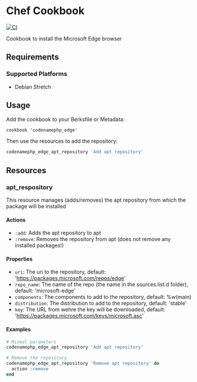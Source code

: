 # Chef Cookbook
[![CI](https://github.com/codenamephp/chef.cookbook.edge/actions/workflows/ci.yml/badge.svg)](https://github.com/codenamephp/chef.cookbook.edge/actions/workflows/ci.yml)

Cookbook to install the Microsoft Edge browser

## Requirements

### Supported Platforms

- Debian Stretch

## Usage

Add the cookbook to your Berksfile or Metadata:

```
cookbook 'codenamephp_edge'
```

Then use the resources to add the repository:

```ruby
codenamephp_edge_apt_repository 'Add apt repository'
```

## Resources

### apt_respository
This resource manages (adds/removes) the apt repository from which the package will be installed

#### Actions
- `:add`: Adds the apt repository to apt
- `:remove`: Removes the repository from apt (does not remove any installed packages!)

#### Properties
- `uri`: The uri to the repository, default: 'https://packages.microsoft.com/repos/edge'
- `repo_name`: The name of the repo (the name in the sources.list.d folder), default: 'microsoft-edge'
- `components`: The components to add to the repository, default: %w(main)
- `distribution`: The distribution to add to the repository, default: 'stable'
- `key`: The URL from wehre the key will be downloaded, default: 'https://packages.microsoft.com/keys/microsoft.asc'

#### Examples
```ruby
# Minmal parameters
codenamephp_edge_apt_repository 'Add apt repository'

# Remove the repository
codenamephp_edge_apt_repository 'Remove apt repository' do
  action :remove
end
```